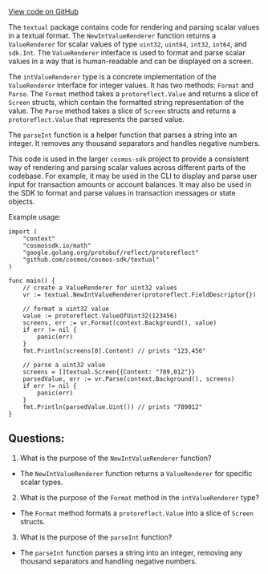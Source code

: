 [View code on GitHub](https://github.com/cosmos/cosmos-sdk.git/x/tx/signing/textual/int.go)

The `textual` package contains code for rendering and parsing scalar values in a textual format. The `NewIntValueRenderer` function returns a `ValueRenderer` for scalar values of type `uint32`, `uint64`, `int32`, `int64`, and `sdk.Int`. The `ValueRenderer` interface is used to format and parse scalar values in a way that is human-readable and can be displayed on a screen.

The `intValueRenderer` type is a concrete implementation of the `ValueRenderer` interface for integer values. It has two methods: `Format` and `Parse`. The `Format` method takes a `protoreflect.Value` and returns a slice of `Screen` structs, which contain the formatted string representation of the value. The `Parse` method takes a slice of `Screen` structs and returns a `protoreflect.Value` that represents the parsed value.

The `parseInt` function is a helper function that parses a string into an integer. It removes any thousand separators and handles negative numbers.

This code is used in the larger `cosmos-sdk` project to provide a consistent way of rendering and parsing scalar values across different parts of the codebase. For example, it may be used in the CLI to display and parse user input for transaction amounts or account balances. It may also be used in the SDK to format and parse values in transaction messages or state objects. 

Example usage:

```
import (
    "context"
    "cosmossdk.io/math"
    "google.golang.org/protobuf/reflect/protoreflect"
    "github.com/cosmos/cosmos-sdk/textual"
)

func main() {
    // create a ValueRenderer for uint32 values
    vr := textual.NewIntValueRenderer(protoreflect.FieldDescriptor{})

    // format a uint32 value
    value := protoreflect.ValueOfUint32(123456)
    screens, err := vr.Format(context.Background(), value)
    if err != nil {
        panic(err)
    }
    fmt.Println(screens[0].Content) // prints "123,456"

    // parse a uint32 value
    screens = []textual.Screen{{Content: "789,012"}}
    parsedValue, err := vr.Parse(context.Background(), screens)
    if err != nil {
        panic(err)
    }
    fmt.Println(parsedValue.Uint()) // prints "789012"
}
```
## Questions: 
 1. What is the purpose of the `NewIntValueRenderer` function?
- The `NewIntValueRenderer` function returns a `ValueRenderer` for specific scalar types.

2. What is the purpose of the `Format` method in the `intValueRenderer` type?
- The `Format` method formats a `protoreflect.Value` into a slice of `Screen` structs.

3. What is the purpose of the `parseInt` function?
- The `parseInt` function parses a string into an integer, removing any thousand separators and handling negative numbers.